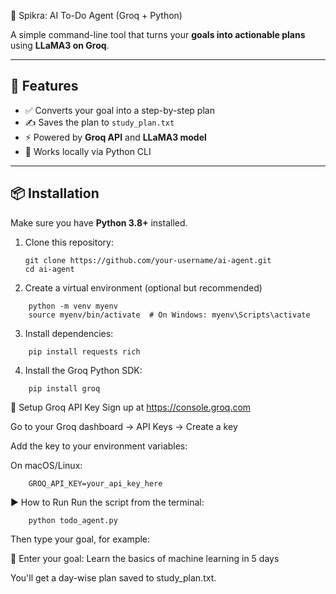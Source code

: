  🧠 Spikra: AI To-Do Agent (Groq + Python)

A simple command-line tool that turns your **goals into actionable plans** using **LLaMA3 on Groq**.

---

## 🚀 Features

- ✅ Converts your goal into a step-by-step plan
- ✍️ Saves the plan to `study_plan.txt`
- ⚡ Powered by **Groq API** and **LLaMA3 model**
- 🧠 Works locally via Python CLI

---

## 📦 Installation

Make sure you have **Python 3.8+** installed.

1. Clone this repository:
   ```
   git clone https://github.com/your-username/ai-agent.git
   cd ai-agent
   ```

2. Create a virtual environment (optional but recommended)

```
    python -m venv myenv
    source myenv/bin/activate  # On Windows: myenv\Scripts\activate

```
3. Install dependencies:

```
    pip install requests rich
```

4. Install the Groq Python SDK:
```
    pip install groq
```
🔑 Setup Groq API Key
Sign up at https://console.groq.com

Go to your Groq dashboard → API Keys → Create a key

Add the key to your environment variables:

On macOS/Linux:

```     
    GROQ_API_KEY=your_api_key_here  
```

▶️ How to Run
Run the script from the terminal:

```
    python todo_agent.py

```

Then type your goal, for example:

🎯 Enter your goal: Learn the basics of machine learning in 5 days

You'll get a day-wise plan saved to study_plan.txt.